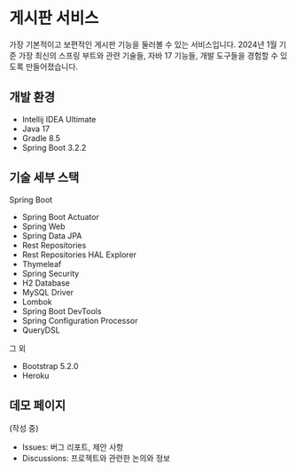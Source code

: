# 게시판 서비스

가장 기본적이고 보편적인 게시판 기능을 둘러볼 수 있는 서비스입니다. 2024년 1월 기준 가장 최신의 스프링 부트와 관련 기술들, 자바 17 기능들, 개발 도구들을 경험할 수 있도록 만들어졌습니다.

## 개발 환경

* Intellij IDEA Ultimate
* Java 17
* Gradle 8.5
* Spring Boot 3.2.2

## 기술 세부 스택

Spring Boot

* Spring Boot Actuator
* Spring Web
* Spring Data JPA
* Rest Repositories
* Rest Repositories HAL Explorer
* Thymeleaf
* Spring Security
* H2 Database
* MySQL Driver
* Lombok
* Spring Boot DevTools
* Spring Configuration Processor
* QueryDSL

그 외

* Bootstrap 5.2.0
* Heroku

## 데모 페이지

(작성 중)

* Issues: 버그 리포트, 제안 사항
* Discussions: 프로젝트와 관련한 논의와 정보
